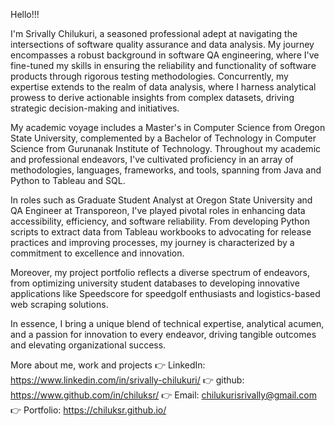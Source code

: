 Hello!!!

I'm Srivally Chilukuri, a seasoned professional adept at navigating the intersections of software quality assurance and data analysis. My journey encompasses a robust background in software QA engineering, where I've fine-tuned my skills in ensuring the reliability and functionality of software products through rigorous testing methodologies. Concurrently, my expertise extends to the realm of data analysis, where I harness analytical prowess to derive actionable insights from complex datasets, driving strategic decision-making and initiatives.


My academic voyage includes a Master's in Computer Science from Oregon State University, complemented by a Bachelor of Technology in Computer Science from Gurunanak Institute of Technology. Throughout my academic and professional endeavors, I've cultivated proficiency in an array of methodologies, languages, frameworks, and tools, spanning from Java and Python to Tableau and SQL.


In roles such as Graduate Student Analyst at Oregon State University and QA Engineer at Transporeon, I've played pivotal roles in enhancing data accessibility, efficiency, and software reliability. From developing Python scripts to extract data from Tableau workbooks to advocating for release practices and improving processes, my journey is characterized by a commitment to excellence and innovation.


Moreover, my project portfolio reflects a diverse spectrum of endeavors, from optimizing university student databases to developing innovative applications like Speedscore for speedgolf enthusiasts and logistics-based web scraping solutions.


In essence, I bring a unique blend of technical expertise, analytical acumen, and a passion for innovation to every endeavor, driving tangible outcomes and elevating organizational success.

More about me, work and projects 
👉 LinkedIn: https://www.linkedin.com/in/srivally-chilukuri/ 
👉 github: https://www.github.com/in/chiluksr/ 
👉 Email: chilukurisrivally@gmail.com
👉 Portfolio: https://chiluksr.github.io/
